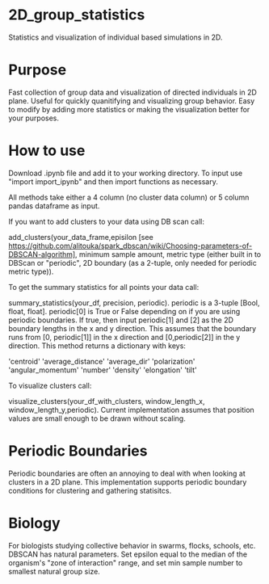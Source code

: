 # 2D_group_statistics
Statistics and visualization of individual based simulations in 2D. 

# Purpose
Fast collection of group data and visualization of directed individuals in 2D plane. Useful for quickly quanitifying and visualizing group behavior. Easy to modify by adding more statistics or making the visualization better for your purposes.

# How to use
Download .ipynb file and add it to your working directory. To input use "import import_ipynb" and then import functions as necessary.

All methods take either a 4 column (no cluster data column) or 5 column pandas dataframe as input. 

If you want to add clusters to your data using DB scan call:

add_clusters(your_data_frame,episilon [see https://github.com/alitouka/spark_dbscan/wiki/Choosing-parameters-of-DBSCAN-algorithm], minimum sample amount, metric type (either built in to DBScan or "periodic", 2D boundary (as a 2-tuple, only needed for periodic metric type)). 

To get the summary statistics for all points your data call:

summary_statistics(your_df, precision, periodic). periodic is a 3-tuple [Bool, float, float]. periodic[0] is True or False depending on if you are using periodic boundaries. If true, then input periodic[1] and [2] as the 2D boundary lengths in the x and y direction. This assumes that the boundary runs from [0, periodic[1]] in the x direction and [0,periodic[2]] in the y direction. This method returns a dictionary with keys:

 'centroid' 
 'average_distance'
 'average_dir'
 'polarization'
 'angular_momentum'
 'number'
 'density'
 'elongation'
 'tilt'

To visualize clusters call:

visualize_clusters(your_df_with_clusters, window_length_x, window_length_y,periodic). Current implementation assumes that position values are small enough to be drawn without scaling. 

# Periodic Boundaries
Periodic boundaries are often an annoying to deal with when looking at clusters in a 2D plane. This implementation supports periodic boundary conditions for clustering and gathering statisitcs. 


# Biology
For biologists studying collective behavior in swarms, flocks, schools, etc. DBSCAN has natural parameters. Set epsilon equal to the median of the organism's "zone of interaction" range, and set min sample number to smallest natural group size.

